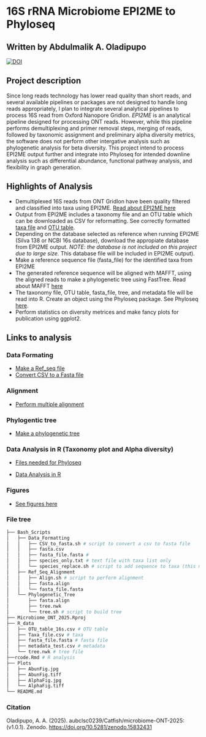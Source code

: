 # 16S rRNA Microbiome EPI2ME to Phyloseq
## Written by Abdulmalik A. Oladipupo

[![DOI](https://zenodo.org/badge/940104074.svg)](https://doi.org/10.5281/zenodo.15832431)

## Project description
Since long reads technology has lower read quality than short reads, and several available pipelines or
packages are not designed to handle long reads appropriately, I plan to integrate several analytical
pipelines to process 16S read from Oxford Nanopore GridIon. *EPI2ME* is an analytical pipeline designed for processing ONT reads.
However, while this pipeline performs demultiplexing and primer removal steps, merging of reads, followed by
taxonomic assignment and preliminary alpha diversity metrics, the software does not perform other intergative analysis
such as phylogenetic analysis for beta diversity. This project intend to process EPI2ME output further and integrate into Phyloseq for intended downline analysis such as differential abundance, functional pathway analysis, and flexibility in graph generation. 

## Highlights of Analysis

* Demultiplexed 16S reads from ONT GridIon have been quality filtered and classified into taxa using EPI2ME. [Read about EPI2ME here](https://epi2me.nanoporetech.com/epi2me-docs/quickstart/) 
* Output from EPI2ME includes a taxonomy file and an OTU table which can be downloaded as CSV for reformatting. See correctly formatted [taxa file](https://github.com/aubclsc0239/Microbiome_ONT_2025/blob/main/R_data/Taxa_file.csv) and [OTU table](https://github.com/aubclsc0239/Microbiome_ONT_2025/blob/main/R_data/OTU_table_16s.csv).
* Depending on the database selected as reference when running EPI2ME (Silva 138 or NCBI 16s database), download the appropiate database from EPI2ME output. *NOTE: the database is not included on this project due to large size.* This database file will be included in EPI2ME output).
* Make a reference sequence file (fasta_file) for the identified taxa from EPI2ME
* The generated reference sequence will be aligned with MAFFT, using the aligned reads to make a
phylogenetic tree using FastTree. Read about MAFFT [here](https://open.bioqueue.org/home/knowledge/showKnowledge/sig/mafft)
* The taxonomy file, OTU table, fasta_file, tree, and metadata file will be read into R. Create an object using the Phyloseq package. See Phyloseq [here](https://www.rdocumentation.org/packages/phyloseq/versions/1.16.2).
* Perform statistics on diversity metrices and make fancy plots for publication using ggplot2. 


## Links to analysis
### Data Formating

- [Make a Ref_seq file](Bash_Scripts/Data_Formatting/species_replace.sh)
- [Convert CSV to a Fasta file](Bash_Scripts/Data_Formatting/CSV_to_fasta.sh)

### Alignment

- [Perform multiple alignment](Bash_Scripts/Ref_Seq_Alignment/Align.sh)

### Phylogentic tree

- [Make a phylogenetic tree](Bash_Scripts/Phylogenetic_Tree/tree.sh)

### Data Analysis in R (Taxonomy plot and Alpha diversity)

- [Files needed for Phyloseq](R_data)

- [Data Analysis in R](rcode.Rmd)

### Figures

- [See figures here](Plots)

### File tree

```bash
├── Bash_Scripts
│   ├── Data_Formatting
│   │   ├── CSV_to_fasta.sh # script to convert a csv to fasta file 
│   │   ├── fasta.csv
│   │   ├── fasta_file.fasta # 
│   │   ├── species_only.txt # text file with taxa list only
│   │   └── species_replace.sh # script to add sequence to taxa (this makes a fasta.csv)
│   ├── Ref_Seq_Alignment
│   │   ├── Align.sh # script to perform alignment
│   │   ├── fasta.align
│   │   └── fasta_file.fasta
│   └── Phylogenetic_Tree
│       ├── fasta.align
│       ├── tree.nwk
│       └── tree.sh # script to build tree
├── Microbiome_ONT_2025.Rproj
├── R_data
│   ├── OTU_table_16s.csv # OTU table
│   ├── Taxa_file.csv # taxa
│   ├── fasta_file.fasta # fasta file
│   ├── metadata_test.csv # metadata
│   └── tree.nwk # tree file
├──rcode.Rmd # R analysis
├── Plots
│   ├── AbunFig.jpg
│   ├── AbunFig.tiff
│   ├── AlphaFig.jpg
│   └── AlphaFig.tiff
└── README.md
```

### Citation

Oladipupo, A. A. (2025). aubclsc0239/Catfish/microbiome-ONT-2025: (v1.0.1). Zenodo. https://doi.org/10.5281/zenodo.15832431